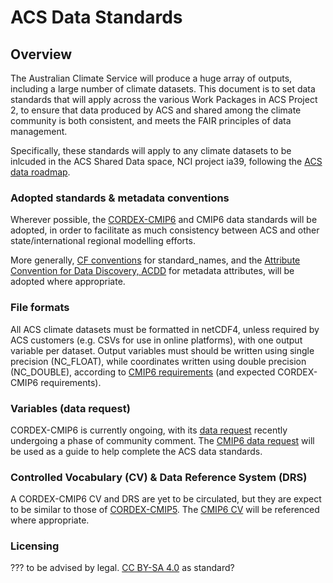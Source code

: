 # ACS Data Standards

## Overview
The Australian Climate Service will produce a huge array of outputs, including a large number of climate datasets. 
This document is to set data standards that will apply across the various Work Packages in ACS Project 2, 
to ensure that data produced by ACS and shared among the climate community is both consistent, and meets the FAIR principles of data management.

Specifically, these standards will apply to any climate datasets to be inlcuded in the ACS Shared Data space, NCI project ia39, 
following the [ACS data roadmap](data_roadmap.md).

### Adopted standards & metadata conventions
Wherever possible, the [CORDEX-CMIP6](https://cordex.org/wp-content/uploads/2021/05/CORDEX-CMIP6_exp_design_RCM.pdf) and CMIP6 data standards will be adopted, 
in order to facilitate as much consistency between ACS and other state/international regional modelling efforts.

More generally, [CF conventions](https://cfconventions.org/Data/cf-standard-names/77/build/cf-standard-name-table.html) for standard_names,
and the [Attribute Convention for Data Discovery, ACDD](https://wiki.esipfed.org/Attribute_Convention_for_Data_Discovery_1-3) for metadata attributes, 
will be adopted where appropriate.

### File formats
All ACS climate datasets must be formatted in netCDF4, unless required by ACS customers (e.g. CSVs for use in online platforms), 
with one output variable per dataset. Output variables must should be written using single precision (NC_FLOAT), while coordinates written 
using double precision (NC_DOUBLE), according to [CMIP6 requirements](https://docs.google.com/document/d/1os9rZ11U0ajY7F8FWtgU4B49KcB59aFlBVGfLC4ahXs/edit) 
(and expected CORDEX-CMIP6 requirements).

### Variables (data request)
CORDEX-CMIP6 is currently ongoing, with its [data request](https://cordex.org/wp-content/uploads/2021/09/CORDEX_CMIP6_Data_Request_Atmos_v1.xlsx-Atmos.pdf)
recently undergoing a phase of community comment.
The [CMIP6 data request](http://clipc-services.ceda.ac.uk/dreq/index.html) will be used as a guide to help complete the ACS data standards.

### Controlled Vocabulary (CV) & Data Reference System (DRS)
A CORDEX-CMIP6 CV and DRS are yet to be circulated, but they are expect to be similar to those of [CORDEX-CMIP5](https://is-enes-data.github.io/cordex_archive_specifications.pdf).
The [CMIP6 CV](https://docs.google.com/document/d/1h0r8RZr_f3-8egBMMh7aqLwy3snpD6_MrDz1q8n5XUk/edit) will be referenced where appropriate.

### Licensing 
??? to be advised by legal. [CC BY-SA 4.0](https://creativecommons.org/licenses/by-sa/4.0/) as standard?


